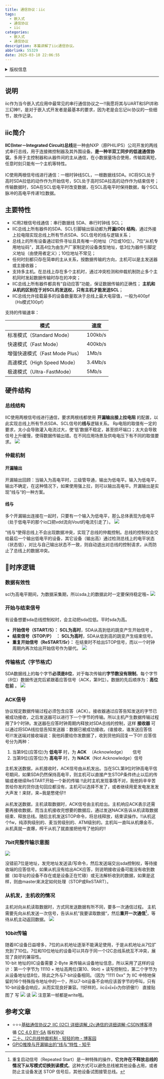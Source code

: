 ```yaml
---
title: 通信协议：iic
tags:
  - 嵌入式
  - 通信协议
  - iic
categories:
  - 嵌入式
  - 通信协议
description: 本篇讲解了iic通信协议。
abbrlink: 55329
date: 2025-03-10 22:06:55
---
```

<details>

<summary>版权信息</summary>

:::warning

本文章遵循 [CC 4.0 BY-SA](https://creativecommons.org/licenses/by-sa/4.0/deed.zh-hans) 版权协议，转载请附上原文出处链接和本声明。

:::

</details>

---

## 说明

iic作为当今嵌入式应用中最常见的串行通信协议之一!!我愿将其与UART和SPI并称三幻神!!，是对于嵌入式开发者是最基本的要求，因为老是会忘记iic协议的一些细节，故作记录。

## iic简介

**IIC(Inter－Integrated Circuit)总线**是一种由NXP（原PHILIPS）公司开发的两线式串行总线，用于连接微控制器及其外围设备。**是一种半双工同步的低速通信协议**。多用于主控制器和从器件间的主从通信，在小数据量场合使用，传输距离短，任意时刻只能有一个主机等特性。\
\
IC使用两根信号线进行通信：一根时钟线SCL，一根数据线SDA。IIC将SCL处于高时SDA拉低的动作作为开始信号，SCL处于高时SDA拉高的动作作为结束信号；传输数据时，SDA在SCL低电平时改变数据，在SCL高电平时保持数据，每个SCL脉冲的高电平传递1位数据。

## 主要特性

- IC用2根信号线通信：串行数据线 SDA、串行时钟线 SCL；
- IIC总线上所有器件的SDA、SCL引脚输出驱动都为**开漏(OD) 结构**，通过外接上拉电阻实现总线上所有节点SDA、SCL信号的线与逻辑关系；
- 总线上的所有设备通过软件寻址且具有唯一的地址（7位或10位）。7位“从机专用地址码”，其高4位为由生产厂家制定的设备类型地址，低3位为器件引脚定义地址（由使用者定义）；10位地址不常见；
- 任何时刻都只存在简单的主从关系，按数据传输的方向，主机可以是主发送器或主接收器；
- 支持多主机。在总线上存在多个主机时，通过冲突检测和仲裁机制防止多个主机同时发起数据传输时存在的冲突；
- IIC总线上所有器件都具有“自动应答”功能，保证数据传输的正确性； **主机和从机的区别在于对SCL的发送权，只有主机才能发送SCL**；
- IIC总线允许挂载最多的设备数量取决于总线上最大电容值，一般为400pf（Hs模式100pf）

支持的传输速率：

| 模式                     | 速度      |
| ---------------------- | ------- |
| 标准模式（Standard Mode）    | 100kb/s |
| 快速模式（Fast Mode）        | 400kb/s |
| 增强快速模式（Fast Mode Plus） | 1Mb/s   |
| 高速模式（High Speed Mode）  | 3.4Mb/s |
| 极速模式（Ultra-FastMode）   | 5Mb/s   |

## 硬件结构

### 总线结构
IIC使用两根信号线进行通信，要求两根线都使用 **开漏输出接上拉电阻** 的配置，以此实现总线上所有节点SDA、SCL信号的**线与**逻辑关系。
Rp电阻的取值有一定的要求，太小会导致灌入电流过大，使’低’数据不稳定，甚至损坏端口；太大会导致信号上升缓慢，使得数据传输出错。在不同应用场景及供电电压下有不同的取值要求。 
![](79b9189018381624841758e3ade6e477.png)

### 仲裁机制

#### 开漏输出
开漏输出回顾：当输入为高电平时，三级管导通，输出为低电平。输入为低电平，输出不确定，在这种情况下，如果使用强上拉，则可以输出高电平。开漏输出是实现”线与“的一种方案。
#### 线与
多个开漏输出连接在一起时，只要有一个输入为低电平，那么总体表现为低电平（处于低电平的那个io口把vdd流向Vout的电流引走了）。
![](Snipaste_2025-03-11_20-01-18.png)

“线与“使得总线上不会出现数据冲突，实现了总线的仲裁控制。总线的控制权会交给最后一个输出低电平的设备，其它设备（输出高）通过检测总线上的电平状态（状态低），对比与自己输出状态不一致，则自动退出对总线的控制请求，从而防止了总线上的数据冲突。

## 🌟时序逻辑
### 数据有效性
scl为高电平期间，为数据采集期，所以sda上的数据此时一定要保持稳定哦~
![](6c89c55012485f151df1a9fb48843d3f.jpeg)

### 开始与结束信号
有设备想要sda总线控制权时，会主动把sda拉低。平时sda为高。
- **开始信号（START/S）：** **SCL为高时**，SDA从高到低的跳变产生开始信号 。
- **结束信号（STOP/P）  ：** **SCL为高时**，SDA从低到高的跳变产生结束信号。
- **重复开始信号（ReSTART/Sr）：** 在结束时不给出STOP信号，而以一个时钟周期内再次给出开始信号作为替代。
![](f749a6ab4f928522a99db173fd504647.png)

### 传输格式（字节格式）
SDA数据线上的每个字节**必须是8位**，对于每次传输的**字节数没有限制**。每个字节（8位）数据传送完后紧跟着应答信号（ACK，第9位）。数据的先后顺序为：**高位在前** 。
![](d3bbca378362c28829cee243a8497ef7.png)

### ACK信号

协议规定数据传输过程必须包含应答（ACK）。接收器通过应答告知发送的字节已被成功接收，之后发送器可以进行下一个字节的传输。所以主机产生数据传输过程用了9个时钟。发送器在应答时钟周期内释放对SDA总线的控制，这样 **接收器** 可以通过将SDA线拉低告知发送器：数据已被成功接收。(谁接收，谁发送应答信号)!!发送端对接收端说：我他妈要给你发数据了，收到货他妈回复一下0!!
应答信号分为两种：  
1. 当第9位(应答位)为 **低电平** 时，为 **ACK**  （Acknowledge）   信号  
2. 当第9位(应答位)为 **高电平** 时，为 **NACK**（Not Acknowledge）信号

主机发送数据，从机接收时，ACK信号由从机发出。当在SCL第9位时钟高电平信号期间，如果SDA仍然保持高电平，则主机可以直接产生STOP条件终止以后的传输或者继续ReSTART开始一个新的传输 !!此时主机发现事情不对，我他妈辛辛苦苦给你发的货你连句回应都没有，主机可以选择不发了，或者继续用爱发电发发发 大声发！来财，来~我是憋佬仔!!\
\
从机发送数据，主机读取数据时，ACK信号由主机给出。主机响应ACK表示还需要再接收数据，而当主机接收完想要的数据后，通过发送NACK告诉从机读取数据结束、释放总线。随后主机发送STOP命令，将总线释放，结束读操作。!!从机这个fw，纯添狗级别的、麦当劳级别的、ATM级别的。主机叫一直叫从机爆金币，从机真就一直爆，榨干从机了就直接把他甩了他妈的!!

### 7bit完整传输示意图
![](f313f22e0c7bc962ff6e9e5afc2bbc95.png)

没错前7位是地址，发完地址发送读/写命令，然后发送端交出sda控制权，等待接收端的应答信号。如果从机没有给出ACK应答，则说明接收设备可能没有收到数据（如寻址的设备不存在或是设备正在忙碌）或无法解析收到的数据，如果是这样，则由master来决定如何处理（STOP或ReSTART）。

### 从机发，主机收的情况
主机对向从机读取数据时，方式同发送数据有所不同，要多一次通信过程。
主机需要先向从机发送一次信号，告诉从机”我要读取数据“，然后**重开一次通信**[^1]，等待从机主动返回数据。
![](Snipaste_2025-03-11_20-50-32.png)

### 10bit传输
随着IIC设备日益增多，7位的从机地址逐渐不能满足使用，于是从机地址从7位扩充到了10位。7位和10位地址的设备可以共存于同一个I2C总线系统互不冲突，展现了良好的兼容性。\
10-bit 地址的IIC设备需要 2-Byte 来传输从设备地址信息，所以采用了这样的设计：第一个字节为 11110 + 地址高两位(第10、9bit) + 读写控制位，第二个字节为从设备地址低8位，除此之外与7-bit设备相同。（因为 “1111 0xx” 为 IIC 中特地保留的16个特殊指令地址中的一个，所以7-bit设备不会响应该首字节的呼叫，只有10-bit设备会响应，从而实现良好兼容。!!好样的，iic👍👍👍为你骄傲!!）
直接贴图了
写
![](5569e1d0e47921103fe2d9d5b8ce83f9.jpeg)
读
![](dee04bba6b887b740ab122eac9bc37bf.jpeg)
注意第一帧都是write哦。

## 参考文章 
- ⭐⭐⭐[基础通信协议之 IIC (I2C) 详细讲解_i2c通信的详细讲解-CSDN博客](https://blog.csdn.net/qq_39829913/article/details/104718185)遵循 [CC 4.0 BY-SA](http://creativecommons.org/licenses/by-sa/4.0/) 版权协议
- [二十、I2C总线仲裁机制 - 轻轻的吻 - 博客园](https://www.cnblogs.com/yuanqiangfei/p/15781416.html)
- [GPIO推挽与开漏输出的“线与“特性 - 知乎](https://zhuanlan.zhihu.com/p/638360051)

[^1]: 重复启动信号（Repeated Start）是一种特殊的操作，**它允许在不释放总线的情况下从写模式切换到读模式**。这种方式可以避免总线被其他设备占用，或者防止主设备发送 STOP 信号后，其他设备试图接管总线。